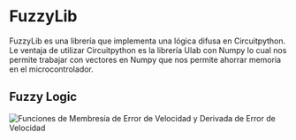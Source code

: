 # FuzzyLib
FuzzyLib es una librería que implementa una lógica difusa en Circuitpython. Le ventaja de utilizar Circuitpython es la librería Ulab con Numpy lo cual nos permite trabajar con vectores en Numpy que nos permite ahorrar memoria en el microcontrolador.

## Fuzzy Logic

![Funciones de Membresía de Error de Velocidad y Derivada de Error de Velocidad](img/imagen.png)



